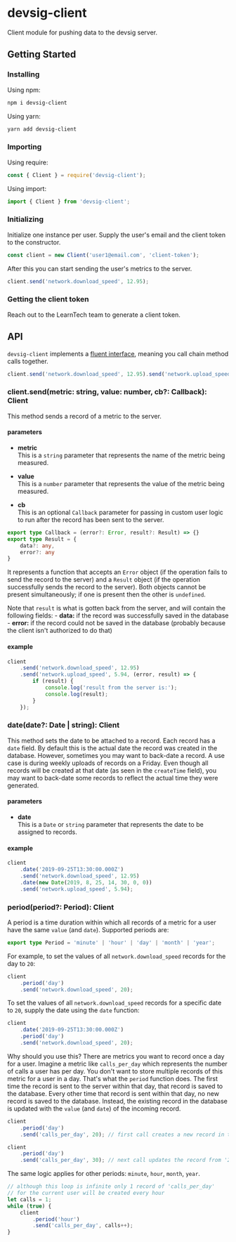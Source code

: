 # devsig-client
Client module for pushing data to the devsig server.

## Getting Started

### Installing

Using npm:
```bash
npm i devsig-client
```

Using yarn:
```bash
yarn add devsig-client
```

### Importing

Using require:
```js
const { Client } = require('devsig-client');
```

Using import:
```js
import { Client } from 'devsig-client';
```

### Initializing

Initialize one instance per user. Supply the user's email and the client token to the constructor.
```js
const client = new Client('user1@email.com', 'client-token');
```

After this you can start sending the user's metrics to the server.
```js
client.send('network.download_speed', 12.95);
```

### Getting the client token

Reach out to the LearnTech team to generate a client token.

## API

`devsig-client` implements a [fluent interface](https://en.wikipedia.org/wiki/Fluent_interface), meaning you call chain method calls together.
```js
client.send('network.download_speed', 12.95).send('network.upload_speed', 5.94);
```

### client.send(metric: string, value: number, cb?: Callback): Client

This method sends a record of a metric to the server.

#### parameters
- **metric**  
This is a `string` parameter that represents the name of the metric being measured.

- **value**  
This is a `number` parameter that represents the value of the metric being measured.

- **cb**  
This is an optional `Callback` parameter for passing in custom user logic to run after the record has been sent to the server.

```ts
export type Callback = (error?: Error, result?: Result) => {}
export type Result = {
    data?: any,
    error?: any
}
```
It represents a function that accepts an `Error` object (if the operation fails to send the record to the server) and a `Result` object (if the operation successfully sends the record to the server). Both objects cannot be present simultaneously; if one is present then the other is `undefined`.

Note that `result` is what is gotten back from the server, and will contain the following fields:
    - **data:** if the record was successfully saved in the database
    - **error:** if the record could not be saved in the database (probably because the client isn't authorized to do that)

#### example
```js
client
    .send('network.download_speed', 12.95)
    .send('network.upload_speed', 5.94, (error, result) => {
        if (result) {
            console.log('result from the server is:');
            console.log(result);
        }
    });
```

### date(date?: Date | string): Client

This method sets the date to be attached to a record. Each record has a `date` field. By default this is the actual date the record was created in the database. However, sometimes you may want to back-date a record. A use case is during weekly uploads of records on a Friday. Even though all records will be created at that date (as seen in the `createTime` field), you may want to back-date some records to reflect the actual time they were generated.

#### parameters
- **date**  
This is a `Date` or `string` parameter that represents the date to be assigned to records.

#### example
```js
client
    .date('2019-09-25T13:30:00.000Z')
    .send('network.download_speed', 12.95)
    .date(new Date(2019, 8, 25, 14, 30, 0, 0))
    .send('network.upload_speed', 5.94);
```

### period(period?: Period): Client

A period is a time duration within which all records of a metric for a user have the same `value` (and `date`). Supported periods are:
```ts
export type Period = 'minute' | 'hour' | 'day' | 'month' | 'year';
```

For example, to set the values of all `network.download_speed` records for the day to `20`:
```js
client
    .period('day')
    .send('network.download_speed', 20);
```

To set the values of all `network.download_speed` records for a specific date to `20`, supply the date using the `date` function:
```js
client
    .date('2019-09-25T13:30:00.000Z')
    .period('day')
    .send('network.download_speed', 20);
```

Why should you use this? There are metrics you want to record once a day for a user. Imagine a metric like `calls_per_day` which represents the number of calls a user has per day. You don't want to store multiple records of this metric for a user in a day. That's what the `period` function does. The first time the record is sent to the server within that day, that record is saved to the database. Every other time that record is sent within that day, no new record is saved to the database. Instead, the existing record in the database is updated with the `value` (and `date`) of the incoming record.
```js
client
    .period('day')
    .send('calls_per_day', 20); // first call creates a new record in the database

client
    .period('day')
    .send('calls_per_day', 30); // next call updates the record from '20' to '30'
```

The same logic applies for other periods: `minute`, `hour`, `month`, `year`.
```js
// although this loop is infinite only 1 record of 'calls_per_day'
// for the current user will be created every hour
let calls = 1;
while (true) {
    client
        .period('hour')
        .send('calls_per_day', calls++);
}
```
